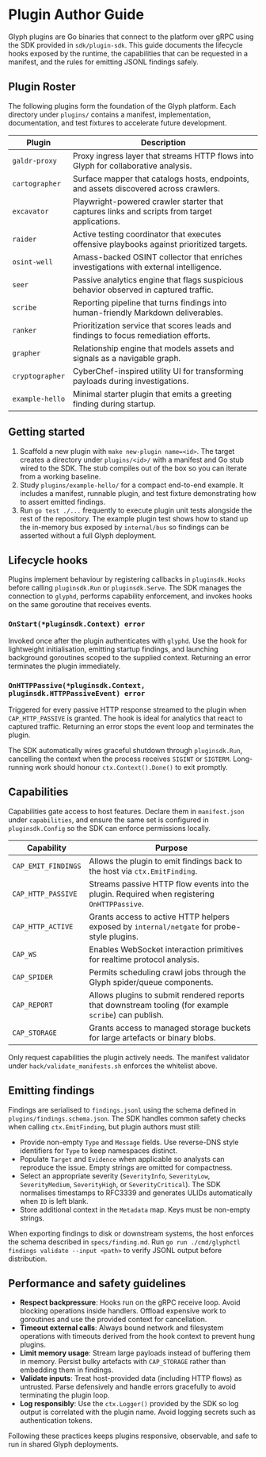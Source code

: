 # Plugin Author Guide

Glyph plugins are Go binaries that connect to the platform over gRPC using the SDK
provided in `sdk/plugin-sdk`. This guide documents the lifecycle hooks exposed by
the runtime, the capabilities that can be requested in a manifest, and the rules
for emitting JSONL findings safely.

## Plugin Roster

The following plugins form the foundation of the Glyph platform. Each directory
under `plugins/` contains a manifest, implementation, documentation, and test
fixtures to accelerate future development.

| Plugin | Description |
| ------ | ----------- |
| `galdr-proxy` | Proxy ingress layer that streams HTTP flows into Glyph for collaborative analysis. |
| `cartographer` | Surface mapper that catalogs hosts, endpoints, and assets discovered across crawlers. |
| `excavator` | Playwright-powered crawler starter that captures links and scripts from target applications. |
| `raider` | Active testing coordinator that executes offensive playbooks against prioritized targets. |
| `osint-well` | Amass-backed OSINT collector that enriches investigations with external intelligence. |
| `seer` | Passive analytics engine that flags suspicious behavior observed in captured traffic. |
| `scribe` | Reporting pipeline that turns findings into human-friendly Markdown deliverables. |
| `ranker` | Prioritization service that scores leads and findings to focus remediation efforts. |
| `grapher` | Relationship engine that models assets and signals as a navigable graph. |
| `cryptographer` | CyberChef-inspired utility UI for transforming payloads during investigations. |
| `example-hello` | Minimal starter plugin that emits a greeting finding during startup. |

## Getting started

1. Scaffold a new plugin with `make new-plugin name=<id>`. The target creates a
   directory under `plugins/<id>/` with a manifest and Go stub wired to the SDK.
   The stub compiles out of the box so you can iterate from a working baseline.
2. Study `plugins/example-hello/` for a compact end-to-end example. It includes a
   manifest, runnable plugin, and test fixture demonstrating how to assert emitted
   findings.
3. Run `go test ./...` frequently to execute plugin unit tests alongside the rest
   of the repository. The example plugin test shows how to stand up the in-memory
   bus exposed by `internal/bus` so findings can be asserted without a full Glyph
   deployment.

## Lifecycle hooks

Plugins implement behaviour by registering callbacks in `pluginsdk.Hooks` before
calling `pluginsdk.Run` or `pluginsdk.Serve`. The SDK manages the connection to
`glyphd`, performs capability enforcement, and invokes hooks on the same goroutine
that receives events.

### `OnStart(*pluginsdk.Context) error`

Invoked once after the plugin authenticates with `glyphd`. Use the hook for
lightweight initialisation, emitting startup findings, and launching background
goroutines scoped to the supplied context. Returning an error terminates the
plugin immediately.

### `OnHTTPPassive(*pluginsdk.Context, pluginsdk.HTTPPassiveEvent) error`

Triggered for every passive HTTP response streamed to the plugin when
`CAP_HTTP_PASSIVE` is granted. The hook is ideal for analytics that react to
captured traffic. Returning an error stops the event loop and terminates the
plugin.

The SDK automatically wires graceful shutdown through `pluginsdk.Run`, cancelling
the context when the process receives `SIGINT` or `SIGTERM`. Long-running work
should honour `ctx.Context().Done()` to exit promptly.

## Capabilities

Capabilities gate access to host features. Declare them in `manifest.json` under
`capabilities`, and ensure the same set is configured in `pluginsdk.Config` so the
SDK can enforce permissions locally.

| Capability | Purpose |
| ---------- | ------- |
| `CAP_EMIT_FINDINGS` | Allows the plugin to emit findings back to the host via `ctx.EmitFinding`. |
| `CAP_HTTP_PASSIVE` | Streams passive HTTP flow events into the plugin. Required when registering `OnHTTPPassive`. |
| `CAP_HTTP_ACTIVE` | Grants access to active HTTP helpers exposed by `internal/netgate` for probe-style plugins. |
| `CAP_WS` | Enables WebSocket interaction primitives for realtime protocol analysis. |
| `CAP_SPIDER` | Permits scheduling crawl jobs through the Glyph spider/queue components. |
| `CAP_REPORT` | Allows plugins to submit rendered reports that downstream tooling (for example `scribe`) can publish. |
| `CAP_STORAGE` | Grants access to managed storage buckets for large artefacts or binary blobs. |

Only request capabilities the plugin actively needs. The manifest validator under
`hack/validate_manifests.sh` enforces the whitelist above.

## Emitting findings

Findings are serialised to `findings.jsonl` using the schema defined in
`plugins/findings.schema.json`. The SDK handles common safety checks when calling
`ctx.EmitFinding`, but plugin authors must still:

- Provide non-empty `Type` and `Message` fields. Use reverse-DNS style identifiers
  for `Type` to keep namespaces distinct.
- Populate `Target` and `Evidence` when applicable so analysts can reproduce the
  issue. Empty strings are omitted for compactness.
- Select an appropriate severity (`SeverityInfo`, `SeverityLow`, `SeverityMedium`,
  `SeverityHigh`, or `SeverityCritical`). The SDK normalises timestamps to
  RFC3339 and generates ULIDs automatically when `ID` is left blank.
- Store additional context in the `Metadata` map. Keys must be non-empty strings.

When exporting findings to disk or downstream systems, the host enforces the
schema described in `specs/finding.md`. Run `go run ./cmd/glyphctl findings
validate --input <path>` to verify JSONL output before distribution.

## Performance and safety guidelines

- **Respect backpressure**: Hooks run on the gRPC receive loop. Avoid blocking
  operations inside handlers. Offload expensive work to goroutines and use the
  provided context for cancellation.
- **Timeout external calls**: Always bound network and filesystem operations with
  timeouts derived from the hook context to prevent hung plugins.
- **Limit memory usage**: Stream large payloads instead of buffering them in
  memory. Persist bulky artefacts with `CAP_STORAGE` rather than embedding them in
  findings.
- **Validate inputs**: Treat host-provided data (including HTTP flows) as
  untrusted. Parse defensively and handle errors gracefully to avoid terminating
  the plugin loop.
- **Log responsibly**: Use the `ctx.Logger()` provided by the SDK so log output is
  correlated with the plugin name. Avoid logging secrets such as authentication
  tokens.

Following these practices keeps plugins responsive, observable, and safe to run in
shared Glyph deployments.
